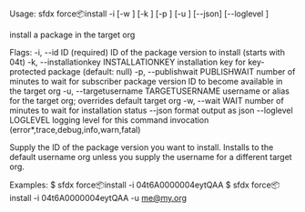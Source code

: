 Usage: sfdx force:package:install -i <id> [-w <minutes>] [-k <string>] [-p <minutes>] [-u <string>] [--json] [--loglevel <string>] 

install a package in the target org

Flags:
 -i, --id ID                            (required) ID of the package version to
                                        install (starts with 04t)
 -k, --installationkey INSTALLATIONKEY  installation key for key-protected
                                        package (default: null)
 -p, --publishwait PUBLISHWAIT          number of minutes to wait for subscriber
                                        package version ID to become available
                                        in the target org
 -u, --targetusername TARGETUSERNAME    username or alias for the target org;
                                        overrides default target org
 -w, --wait WAIT                        number of minutes to wait for
                                        installation status
 --json                                 format output as json
 --loglevel LOGLEVEL                    logging level for this command
                                        invocation
                                        (error*,trace,debug,info,warn,fatal)

Supply the ID of the package version you want to install. Installs to the default username org unless you supply the username for a different target org.

Examples:
   $ sfdx force:package:install -i 04t6A0000004eytQAA
   $ sfdx force:package:install -i 04t6A0000004eytQAA -u me@my.org

